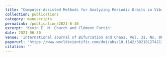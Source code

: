 ```yaml
---
title: "Computer-Assisted Methods for Analyzing Periodic Orbits in Vibrating Gravitational Billiards"
collection: publications
category: manuscripts
permalink: /publication/2021-6-30
excerpt: 'Kevin E. M. Church and Clément Fortin'
date: 2021-06-30
venue: 'International Journal of Bifurcation and Chaos, Vol. 31, No. 08, 2130021'
paperurl: 'https://www.worldscientific.com/doi/abs/10.1142/S0218127421300214'
citation: ''
---
```

